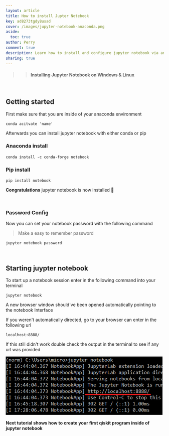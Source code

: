 ```yaml
---
layout: article
title: How to install Jupter Notebook
key: ad8273tgdy8usad
cover: /images/jupyter-notebook-anaconda.png
aside:
  toc: true
author: Perry
comment: true
description: Learn how to install and configure jupyter notebook via anaconda / linux command line.
sharing: true
---
```


>> #### Installing Jupyter Notebook on Windows & Linux

<br>

<!--more-->

<!--<script>

  let xmlHttp = new XMLHttpRequest();
  xmlHttp.open('GET', 'https://hitcounter.pythonanywhere.com/count', false);
  xmlHttp.send(null);
  count = xmlHttp.responseText;

</script>

<center>
<div class="card">
  <div class="card__content">
    <p class="warning">
    Views: <Strong>
    <script type="text/javascript">
            document.write(count)
    </script>
    </Strong>
    </p>
  </div>
</div>
</center> -->

## Getting started 

First make sure that you are inside of your anaconda environment

    conda acitvate 'name'

Afterwards you can install jupyter notebook with either conda or pip

### Anaconda install

    conda install -c conda-forge notebook

### Pip install 

    pip install notebook 

**Congratulations** jupyter notebook is now installed 🎉

<br>

### Password Config

Now you can set your notebook password with the following command

> Make a easy to remember password

    jupyter notebook password

<br>

## Starting juypter notebook 

To start up a notebook session enter in the following command into your terminal 

    jupyter notebook

A new browser window should've been opened automatically pointing to the notebook Interface

If you weren't automatically directed, go to your browser can enter in the following url

    localhost:8888/

If this still didn't work double check the output in the terminal to see if any url was provided 

<img class="image image--xl" src="/images/jupyter-notebook-tutorial.png"/>

<br>

**Next tutorial shows how to create your first qiskit program inside of jupyter notebook**

